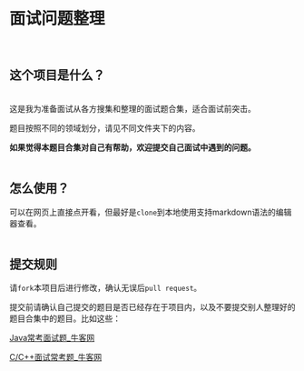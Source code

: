 # 面试问题整理

<br>

这个项目是什么？
-------------------
<br>
这是我为准备面试从各方搜集和整理的面试题合集，适合面试前突击。

题目按照不同的领域划分，请见不同文件夹下的内容。

**如果觉得本题目合集对自己有帮助，欢迎提交自己面试中遇到的问题。**
<br>
<br>

怎么使用？
---------------
可以在网页上直接点开看，但最好是`clone`到本地使用支持markdown语法的编辑器查看。
<br>
<br>

提交规则
--------------
请`fork`本项目后进行修改，确认无误后`pull request`。

提交前请确认自己提交的题目是否已经存在于项目内，以及不要提交别人整理好的题目合集中的题目。比如这些：

[Java常考面试题_牛客网](https://www.nowcoder.com/ta/review-java)

[C/C++面试常考题_牛客网](https://www.nowcoder.com/ta/review-c)
